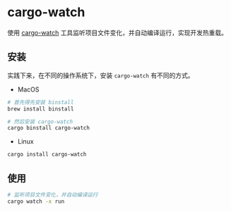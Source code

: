 # cargo-watch

使用 [cargo-watch](https://crates.io/crates/cargo-watch) 工具监听项目文件变化，并自动编译运行，实现开发热重载。

## 安装

实践下来，在不同的操作系统下，安装 `cargo-watch` 有不同的方式。

- MacOS

```bash
# 首先得先安装 binstall
brew install binstall

# 然后安装 cargo-watch
cargo binstall cargo-watch
```

- Linux

```bash
cargo install cargo-watch
```

## 使用

```bash
# 监听项目文件变化，并自动编译运行
cargo watch -x run
```
